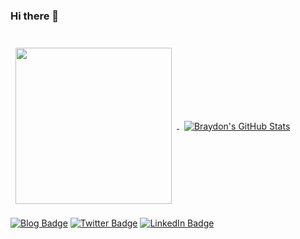 ### Hi there 👋

<!--
**IrlanFreitas/IrlanFreitas** is a ✨ _special_ ✨ repository because its `README.md` (this file) appears on your GitHub profile.

Here are some ideas to get you started:

- 🔭 I’m currently working on ...
- 🌱 I’m currently learning ...
- 👯 I’m looking to collaborate on ...
- 🤔 I’m looking for help with ...
- 💬 Ask me about ...
- 📫 How to reach me: ...
- 😄 Pronouns: ...
- ⚡ Fun fact: ...
-->
<br>

<a href="https://github.com/IrlanFreitas">
  <img align="center" width="250" style="margin:0.5rem" src="https://github-readme-stats.vercel.app/api/top-langs/?username=IrlanFreitas&hide=html,css&title_color=ffffff&text_color=c9cacc&icon_color=4AB197&bg_color=1A2B34" />
</a>

<a href="https://github.com/IrlanFreitas">
  <img align="center" style="margin:0.5rem" src="https://github-readme-stats.vercel.app/api?username=IrlanFreitas&show_icons=true&line_height=27&count_private=true&title_color=ffffff&text_color=c9cacc&icon_color=4AB097&bg_color=1A2B34" alt="Braydon's GitHub Stats" />
</a>

<br>

[![Blog Badge](https://img.shields.io/badge/blog-olha%20l%C3%A1-663399?style=flat-square&logo=gatsby)](https:irlanfreitas.me)
[![Twitter Badge](https://img.shields.io/badge/Twitter-Profile-informational?&logo=twitter&logoColor=white&color=1CA2F1&style=flat-square)](https://twitter.com/IrlanFreitas_)
[![LinkedIn Badge](https://img.shields.io/badge/LinkedIn-Profile-informational?&logo=linkedin&logoColor=white&color=0D76A8&style=flat-square)](https://www.linkedin.com/in/IrlanFreitas/)
